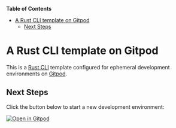 <!-- START doctoc generated TOC please keep comment here to allow auto update -->
<!-- DON'T EDIT THIS SECTION, INSTEAD RE-RUN doctoc TO UPDATE -->
**Table of Contents**

- [A Rust CLI template on Gitpod](#a-rust-cli-template-on-gitpod)
  - [Next Steps](#next-steps)

<!-- END doctoc generated TOC please keep comment here to allow auto update -->

<!-- END doctoc generated TOC please keep comment here to allow auto update -->

# A Rust CLI template on Gitpod

This is a [Rust CLI](https://rust-starter.github.io) template configured for ephemeral development environments on [Gitpod](https://www.gitpod.io/).

## Next Steps

Click the button below to start a new development environment:

[![Open in Gitpod](https://gitpod.io/button/open-in-gitpod.svg)](https://gitpod.io/#https://github.com/gitpod-io/template-rust-cli)

